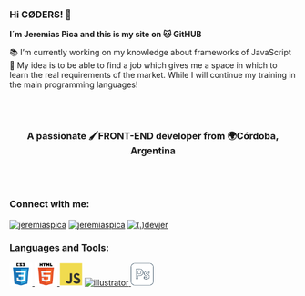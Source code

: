 ### Hi CØDERS! 👋


**I´m Jeremias Pica and this is my site on 🐱 GitHUB**


  
📚 I’m currently working on my knowledge about frameworks of JavaScript <br>
🧠 My idea is to be able to find a job which gives me a space in which to learn the real requirements of the market. While I will continue my training in the main programming languages!

<br><br>
<h3 align="center">A passionate 🖌️<strong>FRONT-END</strong> developer from 🌍Córdoba, Argentina</h3>
<br><br>
<h3 align="left">Connect with me:</h3>
<p align="left">
<a href="https://linkedin.com/in/jeremiaspica" target="blank"><img align="center" src="https://raw.githubusercontent.com/rahuldkjain/github-profile-readme-generator/master/src/images/icons/Social/linked-in-alt.svg" alt="jeremiaspica" height="30" width="40" /></a>
<a href="https://instagram.com/jeremiaspica" target="blank"><img align="center" src="https://raw.githubusercontent.com/rahuldkjain/github-profile-readme-generator/master/src/images/icons/Social/instagram.svg" alt="jeremiaspica" height="30" width="40" /></a>
<a href="https://www.youtube.com/channel/UCEUnMRnFpUs9BZ_cWbwvJKw" target="_blank"><img align="center" src="https://raw.githubusercontent.com/rahuldkjain/github-profile-readme-generator/master/src/images/icons/Social/youtube.svg" alt="(.)devjer" height="30" width="40" /></a>
</p>

<h3 align="left">Languages and Tools:</h3>
<p align="left"> <a href="https://www.w3schools.com/css/" target="_blank" rel="noreferrer"> <img src="https://raw.githubusercontent.com/devicons/devicon/master/icons/css3/css3-original-wordmark.svg" alt="css3" width="40" height="40"/> </a> <a href="https://www.w3.org/html/" target="_blank" rel="noreferrer"> <img src="https://raw.githubusercontent.com/devicons/devicon/master/icons/html5/html5-original-wordmark.svg" alt="html5" width="40" height="40"/> </a> <img src="https://raw.githubusercontent.com/devicons/devicon/master/icons/javascript/javascript-original.svg" alt="javascript" width="40" height="40"/> </a> <a href="https://www.adobe.com/in/products/illustrator.html" target="_blank" rel="noreferrer"> <img src="https://www.vectorlogo.zone/logos/adobe_illustrator/adobe_illustrator-icon.svg" alt="illustrator" width="40" height="40"/> </a> <a href="https://developer.mozilla.org/en-US/docs/Web/JavaScript" target="_blank" rel="noreferrer">  <a href="https://www.photoshop.com/en" target="_blank" rel="noreferrer"> <img src="https://raw.githubusercontent.com/devicons/devicon/master/icons/photoshop/photoshop-line.svg" alt="photoshop" width="40" height="40"/> </a></p>
